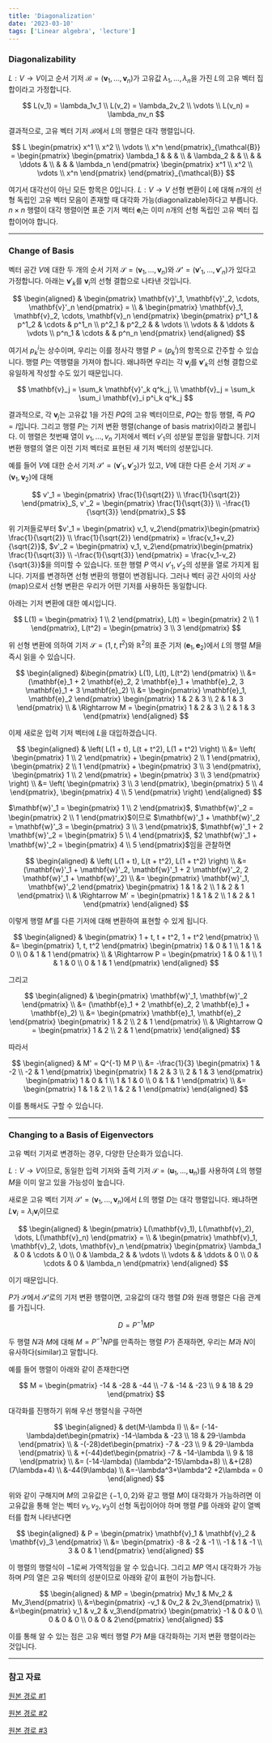 ```yaml
---
title: 'Diagonalization'
date: '2023-03-10'
tags: ['Linear algebra', 'lecture']
---
```


### Diagonalizability

$L : V \rightarrow V$이고 순서 기저 $\mathcal{B} = (\mathbf{v}_1, \dots, \mathbf{v}_n)$가 고유값 $\lambda_1, \dots, \lambda_n$을 가진 $L$의 고유 벡터 집합이라고 가정합니다.

$$
L(v_1) = \lambda_1v_1 \\
L(v_2) = \lambda_2v_2 \\
\vdots \\
L(v_n) = \lambda_nv_n
$$

결과적으로, 고유 벡터 기저 $\mathcal{B}$에서 $L$의 행렬은 대각 행렬입니다.

$$
L \begin{pmatrix} x^1 \\ x^2 \\ \vdots \\ x^n \end{pmatrix}_{\mathcal{B}} = \begin{pmatrix} \begin{pmatrix} \lambda_1 & & & \\ & \lambda_2 & & \\ & & \ddots & \\ & & & \lambda_n \end{pmatrix} \begin{pmatrix} x^1 \\ x^2 \\ \vdots \\ x^n \end{pmatrix} \end{pmatrix}_{\mathcal{B}}
$$

여기서 대각선이 아닌 모든 항목은 0입니다. $L: V \to V$ 선형 변환이 $L$에 대해 $n$개의 선형 독립인 고유 벡터 모음이 존재할 때 대각화 가능(diagonalizable)하다고 부릅니다. $n \times n$ 행렬이 대각 행렬이면 표준 기저 벡터 $\mathbf{e}_i$는 이미 $n$개의 선형 독립인 고유 벡터 집합이어야 합니다.

---

### Change of Basis

벡터 공간 $V$에 대한 두 개의 순서 기저 $\mathcal{S} = (\mathbf{v}_1, \dots, \mathbf{v}_n)$와 $\mathcal{S}' = (\mathbf{v}'_1, \dots, \mathbf{v}'_n)$가 있다고 가정합니다. 아래는 $\mathbf{v}'_k$를 $\mathbf{v}_i$의 선형 결합으로 나타낸 것입니다.

$$
\begin{aligned}
& \begin{pmatrix} \mathbf{v}'_1, \mathbf{v}'_2, \cdots, \mathbf{v}'_n \end{pmatrix} = \\ 
& \begin{pmatrix} \mathbf{v}_1, \mathbf{v}_2, \cdots, \mathbf{v}_n \end{pmatrix} \begin{pmatrix} p^1_1 & p^1_2 & \cdots & p^1_n \\ p^2_1 & p^2_2 & & \vdots \\ \vdots & & \ddots & \vdots \\ p^n_1 & \cdots & & p^n_n \end{pmatrix}
\end{aligned}
$$

여기서 $p^i_k$는 상수이며, 우리는 이를 정사각 행렬 $P = (p^i_k)$의 항목으로 간주할 수 있습니다. 행렬 $P$는 역행렬을 가져야 합니다. 왜냐하면 우리는 각 $\mathbf{v}_j$를 $\mathbf{v}'_k$의 선형 결합으로 유일하게 작성할 수도 있기 때문입니다.

$$
\mathbf{v}_j = \sum_k \mathbf{v}'_k q^k_j, \\
\mathbf{v}_j = \sum_k \sum_i \mathbf{v}_i p^i_k q^k_j
$$

결과적으로, 각 $\mathbf{v}_j$는 고유값 1을 가진 $P Q$의 고유 벡터이므로, $P Q$는 항등 행렬, 즉 $P Q = I$입니다. 그리고 행렬 $P$는 기저 변환 행렬(change of basis matrix)이라고 불립니다. 이 행렬은 첫번째 열이 $v_1, \dots, v_n$ 기저에서 벡터 $v'_1$의 성분일 뿐임을 말합니다. 기저 변환 행렬의 열은 이전 기저 벡터로 표현된 새 기저 벡터의 성분입니다.

예를 들어 $V$에 대한 순서 기저 $\mathcal{S}' = (\mathbf{v}'_1, \mathbf{v}'_2)$가 있고, $V$에 대한 다른 순서 기저 $\mathcal{S} = (\mathbf{v}_1, \mathbf{v}_2)$에 대해 

$$
v'_1 = \begin{pmatrix} \frac{1}{\sqrt{2}} \\ \frac{1}{\sqrt{2}} \end{pmatrix}_S, 
v'_2 = \begin{pmatrix} \frac{1}{\sqrt{3}} \\ -\frac{1}{\sqrt{3}} \end{pmatrix}_S
$$

위 기저들로부터 $v'_1 = \begin{pmatrix} v_1, v_2\end{pmatrix}\begin{pmatrix} \frac{1}{\sqrt{2}} \\ \frac{1}{\sqrt{2}} \end{pmatrix} = \frac{v_1+v_2}{\sqrt{2}}$, $v'_2 = \begin{pmatrix} v_1, v_2\end{pmatrix}\begin{pmatrix} \frac{1}{\sqrt{3}} \\ -\frac{1}{\sqrt{3}} \end{pmatrix} = \frac{v_1-v_2}{\sqrt{3}}$을 의미할 수 있습니다. 또한 행렬 $P$ 역시 $v'_1, v'_2$의 성분을 열로 가지게 됩니다. 기저를 변경하면 선형 변환의 행렬이 변경됩니다. 그러나 벡터 공간 사이의 사상(map)으로서 선형 변환은 우리가 어떤 기저를 사용하든 동일합니다.

아래는 기저 변환에 대한 예시입니다.

$$
L(1) = \begin{pmatrix} 1 \\ 2 \end{pmatrix}, L(t) = \begin{pmatrix} 2 \\ 1 \end{pmatrix}, L(t^2) = \begin{pmatrix} 3 \\ 3 \end{pmatrix}
$$

위 선형 변환에 의하여 기저 $\mathcal{S} = (1, t, t^2)$와 $\mathbb{R}^2$의 표준 기저 $(\mathbf{e}_1, \mathbf{e}_2)$에서 $L$의 행렬 $M$을 즉시 읽을 수 있습니다.

$$
\begin{aligned}
&\begin{pmatrix} L(1), L(t), L(t^2) \end{pmatrix} \\
&= (\mathbf{e}_1 + 2 \mathbf{e}_2, 2 \mathbf{e}_1 + \mathbf{e}_2, 3 \mathbf{e}_1 + 3 \mathbf{e}_2) \\
&= \begin{pmatrix} \mathbf{e}_1, \mathbf{e}_2 \end{pmatrix} \begin{pmatrix} 1 & 2 & 3 \\ 2 & 1 & 3 \end{pmatrix} \\
& \Rightarrow M = \begin{pmatrix} 1 & 2 & 3 \\ 2 & 1 & 3 \end{pmatrix}
\end{aligned}
$$

이제 새로운 입력 기저 벡터에 $L$을 대입하겠습니다.

$$
\begin{aligned} 
& \left( L(1 + t), L(t + t^2), L(1 + t^2) \right) \\ &= \left( \begin{pmatrix} 1 \\ 2 \end{pmatrix} + \begin{pmatrix} 2 \\ 1 \end{pmatrix}, \begin{pmatrix} 2 \\ 1 \end{pmatrix} + \begin{pmatrix} 3 \\ 3 \end{pmatrix}, \begin{pmatrix} 1 \\ 2 \end{pmatrix} + \begin{pmatrix} 3 \\ 3 \end{pmatrix} \right) \\ &= \left( \begin{pmatrix} 3 \\ 3 \end{pmatrix}, \begin{pmatrix} 5 \\ 4 \end{pmatrix}, \begin{pmatrix} 4 \\ 5 \end{pmatrix} \right) 
\end{aligned}
$$

$\mathbf{w}'_1 = \begin{pmatrix} 1 \\ 2 \end{pmatrix}$, $\mathbf{w}'_2 = \begin{pmatrix} 2 \\ 1 \end{pmatrix}$이므로 $\mathbf{w}'_1 + \mathbf{w}'_2 = \mathbf{w}'_3 =  \begin{pmatrix} 3 \\ 3 \end{pmatrix}$, $\mathbf{w}'_1 + 2 \mathbf{w}'_2 = \begin{pmatrix} 5 \\ 4 \end{pmatrix}$, $2 \mathbf{w}'_1 + \mathbf{w}'_2 = \begin{pmatrix} 4 \\ 5 \end{pmatrix}$임을 관찰하면

$$
\begin{aligned} 
& \left( L(1 + t), L(t + t^2), L(1 + t^2) \right) \\ &= (\mathbf{w}'_1 + \mathbf{w}'_2, \mathbf{w}'_1 + 2 \mathbf{w}'_2, 2 \mathbf{w}'_1 + \mathbf{w}'_2) \\ &= \begin{pmatrix} \mathbf{w}'_1, \mathbf{w}'_2 \end{pmatrix} \begin{pmatrix} 1 & 1 & 2 \\ 1 & 2 & 1 \end{pmatrix} \\
& \Rightarrow M' = \begin{pmatrix} 1 & 1 & 2 \\ 1 & 2 & 1 \end{pmatrix} 
\end{aligned}
$$

이렇게 행렬 $M'$를 다른 기저에 대해 변환하여 표현할 수 있게 됩니다.

$$
\begin{aligned}
& \begin{pmatrix} 1 + t, t + t^2, 1 + t^2 \end{pmatrix} \\
&= \begin{pmatrix} 1, t, t^2 \end{pmatrix} \begin{pmatrix} 1 & 0 & 1 \\ 1 & 1 & 0 \\ 0 & 1 & 1 \end{pmatrix} \\
& \Rightarrow P = \begin{pmatrix} 1 & 0 & 1 \\ 1 & 1 & 0 \\ 0 & 1 & 1 \end{pmatrix}
\end{aligned}
$$

그리고

$$
\begin{aligned}
& \begin{pmatrix} \mathbf{w}'_1, \mathbf{w}'_2 \end{pmatrix} \\
&= (\mathbf{e}_1 + 2 \mathbf{e}_2, 2 \mathbf{e}_1 + \mathbf{e}_2) \\
&= \begin{pmatrix} \mathbf{e}_1, \mathbf{e}_2 \end{pmatrix} \begin{pmatrix} 1 & 2 \\ 2 & 1 \end{pmatrix} \\
& \Rightarrow Q = \begin{pmatrix} 1 & 2 \\ 2 & 1 \end{pmatrix}
\end{aligned}
$$

따라서

$$
\begin{aligned}
& M' = Q^{-1} M P \\
&= -\frac{1}{3} \begin{pmatrix} 1 & -2 \\ -2 & 1 \end{pmatrix} \begin{pmatrix} 1 & 2 & 3 \\ 2 & 1 & 3 \end{pmatrix} \begin{pmatrix} 1 & 0 & 1 \\ 1 & 1 & 0 \\ 0 & 1 & 1 \end{pmatrix} \\
&= \begin{pmatrix} 1 & 1 & 2 \\ 1 & 2 & 1 \end{pmatrix}
\end{aligned}
$$

이를 통해서도 구할 수 있습니다.

---

### Changing to a Basis of Eigenvectors

고유 벡터 기저로 변경하는 경우, 다양한 단순화가 있습니다.

$L : V \to V$이므로, 동일한 입력 기저와 출력 기저 $\mathcal{S} = (\mathbf{u}_1, \dots, \mathbf{u}_n)$를 사용하여 $L$의 행렬 $M$을 이미 알고 있을 가능성이 높습니다.

새로운 고유 벡터 기저 $\mathcal{S}' = (\mathbf{v}_1, \dots, \mathbf{v}_n)$에서 $L$의 행렬 $D$는 대각 행렬입니다. 왜냐하면 $L \mathbf{v}_i = \lambda_i \mathbf{v}_i$이므로

$$
\begin{aligned}
& \begin{pmatrix} L(\mathbf{v}_1), L(\mathbf{v}_2), \dots, L(\mathbf{v}_n) \end{pmatrix} = \\
& \begin{pmatrix} \mathbf{v}_1, \mathbf{v}_2, \dots, \mathbf{v}_n \end{pmatrix} \begin{pmatrix} \lambda_1 & 0 & \cdots & 0 \\ 0 & \lambda_2 & & \vdots \\ \vdots & & \ddots & 0 \\ 0 & \cdots & 0 & \lambda_n \end{pmatrix}
\end{aligned}
$$

이기 때문입니다.

$P$가 $\mathcal{S}$에서 $\mathcal{S}'$로의 기저 변환 행렬이면, 고유값의 대각 행렬 $D$와 원래 행렬은 다음 관계를 가집니다.

$$
D = P^{-1} M P
$$

두 행렬 $N$과 $M$에 대해 $M = P^{-1} N P$를 만족하는 행렬 $P$가 존재하면, 우리는 $M$과 $N$이 유사하다(similar)고 말합니다.

예를 들어 행렬이 아래와 같이 존재한다면 

$$
M = \begin{pmatrix} -14 & -28 & -44 \\ -7 & -14 & -23 \\ 9 & 18 & 29 \end{pmatrix}
$$

대각화를 진행하기 위해 우선 행렬식을 구하면

$$
\begin{aligned}
& det(M-\lambda I) \\
&= (-14-\lambda)det\begin{pmatrix}​ -14-\lambda & -23 \\ 18 & 29-\lambda \end{pmatrix} \\
& -(-28)det\begin{pmatrix}​ -7 & -23 \\ 9 & 29-\lambda \end{pmatrix} \\
& +(-44)det\begin{pmatrix}​ -7 & -14-\lambda \\ 9 & 18 \end{pmatrix} \\
&= (-14-\lambda) (\lambda^2-15\lambda+8) \\
&+(28)(7\lambda+4) \\
&-44(9\lambda) \\
&=-\lambda^3+\lambda^2 +2\lambda = 0
\end{aligned}
$$

위와 같이 구해지며 $M$의 고유값은 $\{-1, 0, 2\}$와 같고 행렬 $M$이 대각화가 가능하려면 이 고유값을 통해 얻는 벡터 $v_1, v_2, v_3$이 선형 독립이어야 하며 행렬 $P$를 아래와 같이 열벡터를 합쳐 나타낸다면 

$$
\begin{aligned}
& P = \begin{pmatrix} \mathbf{v}_1 & \mathbf{v}_2 & \mathbf{v}_3 \end{pmatrix} \\
&= \begin{pmatrix} -8 & -2 & -1 \\ -1 & 1 & -1 \\ 3 & 0 & 1 \end{pmatrix}
\end{aligned}
$$

이 행렬의 행렬식이 $-1$로써 가역적임을 알 수 있습니다. 그리고 $MP$ 역시 대각화가 가능하며 $P$의 열은 고유 벡터의 성분이므로 아래와 같이 표현이 가능합니다.

$$
\begin{aligned}
& MP = \begin{pmatrix} Mv_1 & Mv_2 & Mv_3\end{pmatrix} \\ 
&=\begin{pmatrix} -v_1 & 0v_2 & 2v_3\end{pmatrix} \\
&=\begin{pmatrix} v_1 & v_2 & v_3\end{pmatrix} \begin{pmatrix} -1 & 0 & 0 \\ 0 & 0 & 0 \\ 0 & 0 & 2\end{pmatrix}
\end{aligned}
$$

이를 통해 알 수 있는 점은 고유 벡터 행렬 $P$가 $M$을 대각화하는 기저 변환 행렬이라는 것입니다.

---

### 참고 자료

[원본 경로 #1](https://www.geneseo.edu/~aguilar/public/assets/courses/233/main_notes.pdf)

[원본 경로 #2](http://matrix.skku.ac.kr/2015-Album/BigBook-LinearAlgebra-2015.pdf)

[원본 경로 #3](https://www.math.ucdavis.edu/~linear/linear-guest.pdf)